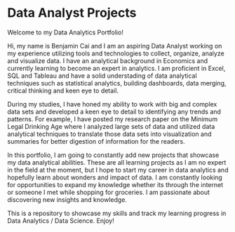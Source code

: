 # Data Analyst Projects

Welcome to my Data Analytics Portfolio!

Hi, my name is Benjamin Cai and I am an aspiring Data Analyst working on my experience utilizing tools and technologies to collect, organize, analyze and visualize data. I have an analytical background in Economics and currently learning to become an expert in analytics. 
I am proficient in Excel, SQL and Tableau and have a solid understading of data analytical techniques such as statistical analytics, building dashboards, data merging, critical thinking and keen eye to detail.

During my studies, I have honed my ability to work with big and complex data sets and developed a keen eye to detail to identifying any trends and patterns. For example, I have posted my research paper on the Minimum Legal Drinking Age where I analyzed large sets of data
and utilized data analytical techniques to translate those data sets into visualization and summaries for better digestion of information for the readers.

In this portfolio, I am going to constantly add new projects that showcase my data analytical abilities. These are all learning projects as I am no expert in the field at the moment, but I hope to start my career in data analytics and hopefully learn about wonders and impact
of data. I am constantly looking for opportunities to expand my knowledge whether its through the internet or someone I met while shopping for groceries. I am passionate about discovering new insights and knowledge.

This is a repository to showcase my skills and track my learning progress in Data Analytics / Data Science. Enjoy!
